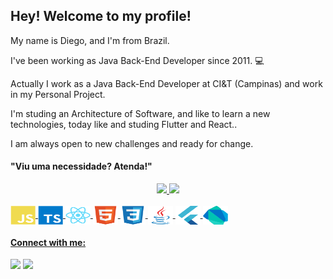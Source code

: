 ## Hey! Welcome to my profile!

My name is Diego, and I'm from Brazil. 

I've been working as Java Back-End Developer since 2011. 💻

Actually I work as a Java Back-End Developer at CI&T (Campinas) and work in my Personal Project.

I'm studing an Architecture of Software, and like to learn a new technologies, today like and studing Flutter and React..

I am always open to new challenges and ready for change.

####  "Viu uma necessidade? Atenda!"



<div align="center">
  <a href="https://github.com/diegoadricandido23">
  <img height="180em" src="https://github-readme-stats.vercel.app/api?username=diegoadricandido23&show_icons=true&theme=dark&include_all_commits=true&count_private=true"/>
  <img height="180em" src="https://github-readme-stats.vercel.app/api/top-langs/?username=diegoadricandido23&layout=compact&langs_count=7&theme=dark"/>
</div>
<div style="display: inline_block"><br>
  <img align="center" alt="Diego-Js" height="30" width="40" src="https://raw.githubusercontent.com/devicons/devicon/master/icons/javascript/javascript-plain.svg">
  <img align="center" alt="Diego-Ts" height="30" width="40" src="https://raw.githubusercontent.com/devicons/devicon/master/icons/typescript/typescript-plain.svg">
  <img align="center" alt="Diego-React" height="30" width="40" src="https://raw.githubusercontent.com/devicons/devicon/master/icons/react/react-original.svg">
  <img align="center" alt="Diego-HTML" height="30" width="40" src="https://raw.githubusercontent.com/devicons/devicon/master/icons/html5/html5-original.svg">
  <img align="center" alt="Diego-CSS" height="30" width="40" src="https://raw.githubusercontent.com/devicons/devicon/master/icons/css3/css3-original.svg">
  <img align="center" alt="Diego-Java" height="30" width="40" src="https://github.com/devicons/devicon/blob/master/icons/java/java-original.svg">
  <img align="center" alt="Diego-Flutter" height="30" width="40" src="https://github.com/devicons/devicon/blob/master/icons/flutter/flutter-original.svg">
  <img align="center" alt="Diego-Dart" height="30" width="40" src="https://github.com/devicons/devicon/blob/master/icons/dart/dart-original.svg">
</div>
  
 #### Connect with me:
  
<div> 
  <a href = "mailto:diegoadricandido23@gmail.com"><img src="https://img.shields.io/badge/-Gmail-%23333?style=for-the-badge&logo=gmail&logoColor=white" target="_blank"></a>
  <a href="https://www.linkedin.com/in/diego-adriano-45875016a" target="_blank"><img src="https://img.shields.io/badge/-LinkedIn-%230077B5?style=for-the-badge&logo=linkedin&logoColor=white" target="_blank"></a> 

